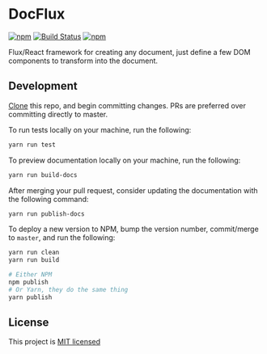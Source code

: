 # DocFlux
[![npm](https://img.shields.io/npm/v/@harvest-profit/doc-flux.svg)](https://www.npmjs.com/package/@harvest-profit/doc-flux)  [![Build Status](https://travis-ci.org/HarvestProfit/DocFlux.svg?branch=master)](https://travis-ci.org/HarvestProfit/DocFlux)  [![npm](https://img.shields.io/npm/l/@harvest-profit/doc-flux.svg)](https://github.com/HarvestProfit/DocFlux/blob/master/LICENSE)

Flux/React framework for creating any document, just define a few DOM components to transform into the document.

## Development
[Clone](https://help.github.com/articles/cloning-a-repository/) this repo, and begin committing changes. PRs are preferred over committing directly to master.

To run tests locally on your machine, run the following:
```bash
yarn run test
```

To preview documentation locally on your machine, run the following:
```bash
yarn run build-docs
```

After merging your pull request, consider updating the documentation with the following command:
```bash
yarn run publish-docs
```

To deploy a new version to NPM, bump the version number, commit/merge to `master`, and run the following:
```bash
yarn run clean
yarn run build

# Either NPM
npm publish
# Or Yarn, they do the same thing
yarn publish
```

## License
This project is [MIT licensed](https://github.com/HarvestProfit/DocFlux/blob/master/LICENSE)

